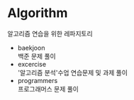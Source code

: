 # Algorithm
알고리즘 연습을 위한 레파지토리
- baekjoon <br>백준 문제 풀이
- excercise <br>'알고리즘 분석'수업 연습문제 및 과제 풀이
- programmers <br>프로그래머스 문제 풀이
<br>
